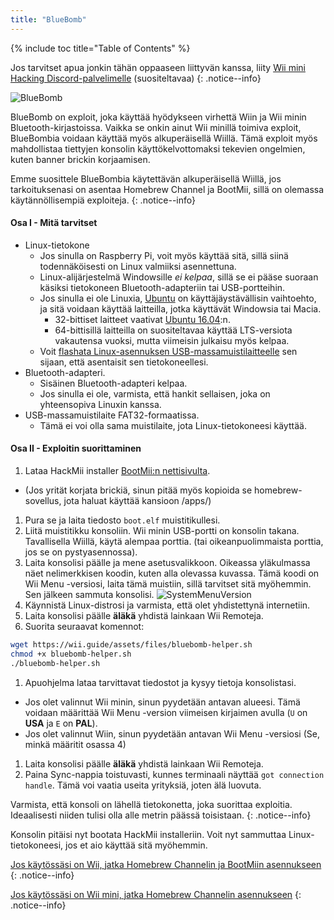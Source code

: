 ```yaml
---
title: "BlueBomb"
---
```


{% include toc title="Table of Contents" %}

Jos tarvitset apua jonkin tähän oppaaseen liittyvän kanssa, liity [Wii mini Hacking Discord-palvelimelle](https://discord.gg/6ryxnkS) (suositeltavaa)
{: .notice--info}

![BlueBomb](/images/bluebomb.png)

BlueBomb on exploit, joka käyttää hyödykseen virhettä Wiin ja Wii minin Bluetooth-kirjastoissa. Vaikka se onkin ainut Wii minillä toimiva exploit, BlueBombia voidaan käyttää myös alkuperäisellä Wiillä. Tämä exploit myös mahdollistaa tiettyjen konsolin käyttökelvottomaksi tekevien ongelmien, kuten banner brickin korjaamisen.

Emme suosittele BlueBombia käytettävän alkuperäisellä Wiillä, jos tarkoituksenasi on asentaa Homebrew Channel ja BootMii, sillä on olemassa käytännöllisempiä exploiteja.
{: .notice--info}

#### Osa I - Mitä tarvitset
- Linux-tietokone
  - Jos sinulla on Raspberry Pi, voit myös käyttää sitä, sillä siinä todennäköisesti on Linux valmiiksi asennettuna.
  - Linux-alijärjestelmä Windowsille *ei kelpaa*, sillä se ei pääse suoraan käsiksi tietokoneen Bluetooth-adapteriin tai USB-portteihin.
  - Jos sinulla ei ole Linuxia, [Ubuntu](https://ubuntu.com/download/desktop) on käyttäjäystävällisin vaihtoehto, ja sitä voidaan käyttää laitteilla, jotka käyttävät Windowsia tai Macia.
    - 32-bittiset laitteet vaativat [Ubuntu 16.04](http://releases.ubuntu.com/16.04/):n.
    - 64-bittisillä laitteilla on suositeltavaa käyttää LTS-versiota vakautensa vuoksi, mutta viimeisin julkaisu myös kelpaa.
  - Voit [flashata Linux-asennuksen USB-massamuistilaitteelle](https://ubuntu.com/tutorials/tutorial-create-a-usb-stick-on-windows#1-overview) sen sijaan, että asentaisit sen tietokoneellesi.
- Bluetooth-adapteri.
  - Sisäinen Bluetooth-adapteri kelpaa.
  - Jos sinulla ei ole, varmista, että hankit sellaisen, joka on yhteensopiva Linuxin kanssa.
- USB-massamuistilaite FAT32-formaatissa.
  - Tämä ei voi olla sama muistilaite, jota Linux-tietokoneesi käyttää.

#### Osa II - Exploitin suorittaminen
1. Lataa HackMii installer [BootMii:n nettisivulta](https://bootmii.org/download/).
- (Jos yrität korjata brickiä, sinun pitää myös kopioida se homebrew-sovellus, jota haluat käyttää kansioon /apps/)
1. Pura se ja laita tiedosto `boot.elf` muistitikullesi.
1. Liitä muistitikku konsoliin. Wii minin USB-portti on konsolin takana. Tavallisella Wiillä, käytä alempaa porttia. (tai oikeanpuolimmaista porttia, jos se on pystyasennossa).
1. Laita konsolisi päälle ja mene asetusvalikkoon. Oikeassa yläkulmassa näet nelimerkkisen koodin, kuten alla olevassa kuvassa. Tämä koodi on Wii Menu -versiosi, laita tämä muistiin, sillä tarvitset sitä myöhemmin. Sen jälkeen sammuta konsolisi. ![SystemMenuVersion](/images/Wii/SystemMenuVersion.png)
1. Käynnistä Linux-distrosi ja varmista, että olet yhdistettynä internetiin.
1. Laita konsolisi päälle **äläkä** yhdistä lainkaan Wii Remoteja.
1. Suorita seuraavat komennot:
```bash
wget https://wii.guide/assets/files/bluebomb-helper.sh
chmod +x bluebomb-helper.sh
./bluebomb-helper.sh
```
1. Apuohjelma lataa tarvittavat tiedostot ja kysyy tietoja konsolistasi.
  - Jos olet valinnut Wii minin, sinun pyydetään antavan alueesi. Tämä voidaan määrittää Wii Menu -version viimeisen kirjaimen avulla (`U` on **USA** ja `E` on **PAL**).
  - Jos olet valinnut Wiin, sinun pyydetään antavan Wii Menu -versiosi (Se, minkä määritit osassa 4)
1. Laita konsolisi päälle **äläkä** yhdistä lainkaan Wii Remoteja.
1. Paina Sync-nappia toistuvasti, kunnes terminaali näyttää `got connection handle`. Tämä voi vaatia useita yrityksiä, joten älä luovuta.

Varmista, että konsoli on lähellä tietokonetta, joka suorittaa exploitia. Ideaalisesti niiden tulisi olla alle metrin päässä toisistaan.
{: .notice--info}

Konsolin pitäisi nyt bootata HackMii installeriin. Voit nyt sammuttaa Linux-tietokoneesi, jos et aio käyttää sitä myöhemmin.

[Jos käytössäsi on Wii, jatka Homebrew Channelin ja BootMiin asennukseen](hbc)
{: .notice--info}

[Jos käytössäsi on Wii mini, jatka Homebrew Channelin asennukseen](hbc-mini)
{: .notice--info}
